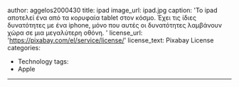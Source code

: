 author: aggelos2000430
title: ipad
image_url: ipad.jpg
caption: 'Το ipad αποτελεί ένα από τα κορυφαία tablet στον κόσμο. Έχει τις ίδιες
δυνατότητες με ένα iphone, μόνο που αυτές οι δυνατότητες λαμβάνουν
χώρα σε μια μεγαλύτερη οθόνη. '
license_url: 'https://pixabay.com/el/service/license/'
license_text: Pixabay License
categories:
  - Technology
tags:
  - Apple
---
